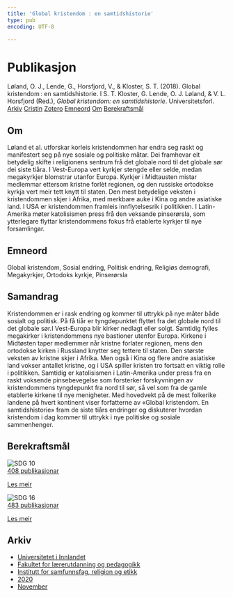 ```yaml
---
title: 'Global kristendom : en samtidshistorie'
type: pub
encoding: UTF-8

---
```

<h1>Publikasjon</h1>
<article id="csl-bib-container-HI5VYE7Q" class="csl-bib-container">
  <div class="csl-bib-body"> <div class="csl-entry">Løland, O. J., Lende, G., Horsfjord, V., &#38; Kloster, S. T. (2018). Global kristendom : en samtidshistorie. I S. T. Kloster, G. Lende, O. J. Løland, &#38; V. L. Horsfjord (Red.), <i>Global kristendom: en samtidshistorie</i>. Universitetsforl.</div> </div>
  <div class="csl-bib-buttons">
    <a href="#taxonomy-article-HI5VYE7Q" alt="archive" class="csl-bib-button">Arkiv</a>
    <a href="https://app.cristin.no/results/show.jsf?id=1847404" alt="Cristin" class="csl-bib-button">Cristin</a>
    <a href="http://zotero.org/groups/5881554/items/HI5VYE7Q" alt="Zotero" class="csl-bib-button">Zotero</a>
    <a href="#keywords-article-HI5VYE7Q" alt="keywords" class="csl-bib-button">Emneord</a>
    <a href="#about-article-HI5VYE7Q" alt="about_pub" class="csl-bib-button">Om</a>
    <a href="#sdg-article-HI5VYE7Q" alt="sdg" class="csl-bib-button">Berekraftsmål</a>
  </div>
  <div id="csl-bib-meta-container-HI5VYE7Q"></div>
</article>
<div id="csl-bib-meta-HI5VYE7Q" class="csl-bib-meta">
  <article id="about-article-HI5VYE7Q" class="about_pub-article">
    <h1>Om</h1>
    Løland et al. utforskar korleis kristendommen har endra seg raskt og manifestert seg på nye sosiale og politiske måtar. Dei framhevar eit betydelig skifte i religionens sentrum frå det globale nord til det globale sør dei siste tiåra. I Vest-Europa vert kyrkjer stengde eller selde, medan megakyrkjer blomstrar utanfor Europa. Kyrkjer i Midtausten mistar medlemmar ettersom kristne forlèt regionen, og den russiske ortodokse kyrkja vert meir tett knytt til staten. Den mest betydelige veksten i kristendommen skjer i Afrika, med merkbare auke i Kina og andre asiatiske land. I USA er kristendommen framleis innflytelsesrik i politikken. I Latin-Amerika møter katolisismen press frå den veksande pinserørsla, som ytterlegare flyttar kristendommens fokus frå etablerte kyrkjer til nye forsamlingar.
  </article>
  <article id="keywords-article-HI5VYE7Q" class="keywords-article">
    <h1>Emneord</h1>
    Global kristendom, Sosial endring, Politisk endring, Religiøs demografi, Megakyrkjer, Ortodoks kyrkje, Pinserørsla
  </article>
  <article id="abstract-article-HI5VYE7Q" class="abstract-article">
    <h1>Samandrag</h1>
    Kristendommen er i rask endring og kommer til uttrykk på nye måter både sosialt og politisk. På få tiår er tyngdepunktet flyttet fra det globale nord til det globale sør.I Vest-Europa blir kirker nedlagt eller solgt. Samtidig fylles megakirker i kristendommens nye bastioner utenfor Europa. Kirkene i Midtøsten taper medlemmer når kristne forlater regionen, mens den ortodokse kirken i Russland knytter seg tettere til staten. Den største veksten av kristne skjer i Afrika. Men også i Kina og flere andre asiatiske land vokser antallet kristne, og i USA spiller kristen tro fortsatt en viktig rolle i politikken. Samtidig er katolisismen i Latin-Amerika under press fra en raskt voksende pinsebevegelse som forsterker forskyvningen av kristendommens tyngdepunkt fra nord til sør, så vel som fra de gamle etablerte kirkene til nye menigheter. Med hovedvekt på de mest folkerike landene på hvert kontinent viser forfatterne av «Global kristendom. En samtidshistorie» fram de siste tiårs endringer og diskuterer hvordan kristendom i dag kommer til uttrykk i nye politiske og sosiale sammenhenger.
  </article>
  <article id="sdg-article-HI5VYE7Q" class="sdg-article">
    <h1>Berekraftsmål</h1>
    <div class="sdg-container"><div id="sdg10" class="sdg">
        <img src="{{< params subfolder >}}images/sdg/sdg10_nn.png" class="image" alt="SDG 10">
        <div class="sdg-overlay">
          <a href="{{< params subfolder >}}nn/archive/?sdg=10#archive" class="sdg-publication-count"><span>408</span> publikasjonar</a>
          <p><a href="https://fn.no/om-fn/fns-baerekraftsmaal/mindre-ulikhet?lang=nno-NO" class="sdg-read-more">Les meir</a></p>
        </div>
      </div> <div id="sdg16" class="sdg">
        <img src="{{< params subfolder >}}images/sdg/sdg16_nn.png" class="image" alt="SDG 16">
        <div class="sdg-overlay">
          <a href="{{< params subfolder >}}nn/archive/?sdg=16#archive" class="sdg-publication-count"><span>483</span> publikasjonar</a>
          <p><a href="https://fn.no/om-fn/fns-baerekraftsmaal/fred-rettferdighet-og-velfungerende-institusjoner?lang=nno-NO" class="sdg-read-more">Les meir</a></p>
        </div>
      </div></div>
  </article>
  <article id="taxonomy-article-HI5VYE7Q" class="taxonomy-article">
    <h1>Arkiv</h1>
    <ul>
      <li><a href="{{< params subfolder >}}nn/archive/?key=3DCRN523">Universitetet i Innlandet</a></li>
      <li><a href="{{< params subfolder >}}nn/archive/?key=WYNZA47F">Fakultet for lærerutdanning og pedagogikk</a></li>
      <li><a href="{{< params subfolder >}}nn/archive/?key=XY7UYWKQ">Institutt for samfunnsfag, religion og etikk</a></li>
      <li><a href="{{< params subfolder >}}nn/archive/?key=HLEHSSKP">2020</a></li>
      <li><a href="{{< params subfolder >}}nn/archive/?key=RMUJJ7IL">November</a></li>
    </ul>
  </article>
</div>
